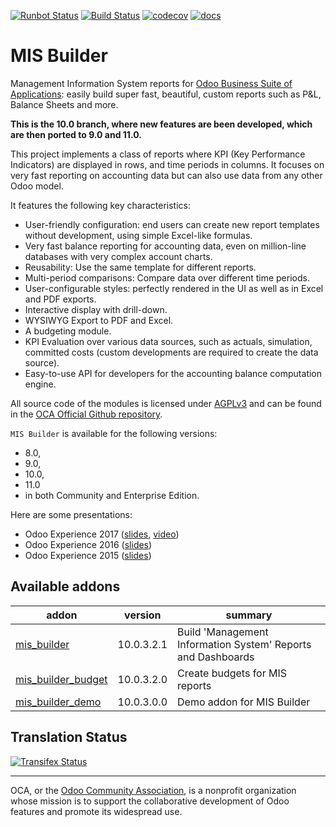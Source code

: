 [![Runbot Status](https://runbot.odoo-community.org/runbot/badge/flat/248/10.0.svg)](https://runbot.odoo-community.org/runbot/repo/github-com-oca-mis-builder-248)
[![Build Status](https://travis-ci.org/OCA/mis-builder.svg?branch=10.0)](https://travis-ci.org/OCA/mis-builder)
[![codecov](https://codecov.io/gh/OCA/mis-builder/branch/10.0/graph/badge.svg)](https://codecov.io/gh/OCA/mis-builder)
[![docs](https://media.readthedocs.org/static/projects/badges/passing.svg)](http://oca-mis-builder.readthedocs.io/en/10.0/)

# MIS Builder

Management Information System reports for [Odoo Business Suite of Applications](https://www.odoo.com):
easily build super fast, beautiful, custom reports such as P&L, Balance Sheets and more.

**This is the 10.0 branch, where new features are been developed, which are then ported
to 9.0 and 11.0.**

This project implements a class of reports where KPI (Key Performance Indicators)
are displayed in rows, and time periods in columns. It focuses on very fast reporting
on accounting data but can also use data from any other Odoo model.

It features the following key characteristics:

- User-friendly configuration: end users can create new report templates without
  development, using simple Excel-like formulas.
- Very fast balance reporting for accounting data, even on million-line databases
  with very complex account charts.
- Reusability: Use the same template for different reports.
- Multi-period comparisons: Compare data over different time periods.
- User-configurable styles: perfectly rendered in the UI as well as in Excel and
  PDF exports.
- Interactive display with drill-down.
- WYSIWYG Export to PDF and Excel.
- A budgeting module.
- KPI Evaluation over various data sources, such as actuals, simulation, committed
  costs (custom developments are required to create the data source).
- Easy-to-use API for developers for the accounting balance computation engine.

All source code of the modules is licensed under [AGPLv3](http://www.gnu.org/licenses/agpl-3.0-standalone.html) and can be found in the [OCA Official Github repository](https://github.com/OCA/mis-builder/).

`MIS Builder` is available for the following versions:

* 8.0,
* 9.0,
* 10.0,
* 11.0
* in both Community and Enterprise Edition.

Here are some presentations:

- Odoo Experience 2017 ([slides](https://www.slideshare.net/acsone/budget-control-with-misbuilder-3-2017), [video](https://youtu.be/0PpxGAf2l-0))
- Odoo Experience 2016 ([slides](https://www.slideshare.net/acsone/misbuilder-2016))
- Odoo Experience 2015 ([slides](https://www.slideshare.net/acsone/misbuilder))


[//]: # (addons)

Available addons
----------------
addon | version | summary
--- | --- | ---
[mis_builder](mis_builder/) | 10.0.3.2.1 | Build 'Management Information System' Reports and Dashboards
[mis_builder_budget](mis_builder_budget/) | 10.0.3.2.0 | Create budgets for MIS reports
[mis_builder_demo](mis_builder_demo/) | 10.0.3.0.0 | Demo addon for MIS Builder

[//]: # (end addons)

Translation Status
------------------
[![Transifex Status](https://www.transifex.com/projects/p/OCA-mis-builder-10-0/chart/image_png)](https://www.transifex.com/projects/p/OCA-mis-builder-10-0)

----

OCA, or the [Odoo Community Association](http://odoo-community.org/), is a nonprofit organization whose
mission is to support the collaborative development of Odoo features and
promote its widespread use.
